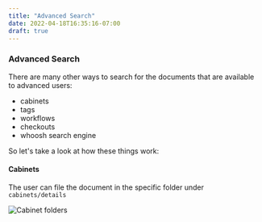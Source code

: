 ```yaml
---
title: "Advanced Search"
date: 2022-04-18T16:35:16-07:00
draft: true
---
```

### Advanced Search

There are many other ways to search for the documents that are available to advanced users:
- cabinets
- tags
- workflows 
- checkouts
- whoosh search engine

So let's take a look at how these things work:

#### Cabinets

The user can file the document in the specific folder under `cabinets/details`

![Cabinet folders](images/temp_assets/cabinet_folders.PNG)    

